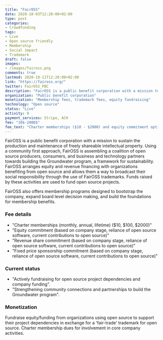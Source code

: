 ```yaml
---
title: "FairOSS"
date: 2020-10-03T12:20:00+02:00
type: post
categories:
- Crowdfunding
tags:
- Live
- Open source friendly
- Membership
- Social impact
- Trademark
draft: false
images:
- /images/faiross.png
comments: true
lastmod: 2020-10-11T12:20:00+02:00
link: "https://faiross.org/"
twitter: FairOSS_PBC
description: "FairOSS is a public benefit corporation with a mission to sustain the production and maintenance of freely shareable intellectual property."
organization: "Public benefit corporation"
monetization: "Membership fees, trademark fees, equity fundraising"
technology: "Open source"
status: "Live"
activity: 0
payment_services: Stripe, ACH
fee: "10$-2000$"
fee_text: "Charter memberships ($10 - $2000) and equity commitment options"
---
```

FairOSS is a public benefit corporation with a mission to sustain the production and maintenance of freely shareable intellectual property. Using a community first approach, FairOSS is assembling a coalition of open source producers, consumers, and business and technology partners towards building the Groundwater program, a framework for sustainability.  FairOSS arranges equity and revenue financing with organizations benefiting from open source and allows them a way to broadcast their social responsibility through the use of FairOSS trademarks.  Funds raised by these activities are used to fund open source projects.

FairOSS also offers membership programs designed to bootstrap the company, expand board level decision making, and build the foundations for membership benefits. 

### Fee details
- "Charter memberships (monthly, annual, lifetime) ($10, $100, $2000)"
- "Equity commitment (based on company stage, reliance of open source software, current contributions to open source)"
- "Revenue share commitment (based on company stage, reliance of open source software, current contributions to open source)"
- "Fixed price sponsorship commitment (based on company stage, reliance of open source software, current contributions to open source)"

### Current status
- "Actively fundraising for open source project dependencies and company funding".
- "Strengthening community connections and partnerships to build the Groundwater program".

### Monetization
Fundraise equity/funding from organizations using open source to support their project dependencies in exchange for a 'fair-trade' trademark for open source. Charter membership dues for involvement in core company activities.
